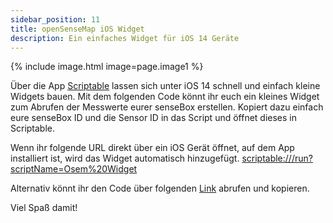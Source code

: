 ```yaml
---
sidebar_position: 11
title: openSenseMap iOS Widget
description: Ein einfaches Widget für iOS 14 Geräte
---
```


{% include image.html image=page.image1 %}

Über die App [Scriptable](https://apps.apple.com/de/app/scriptable/id1405459188) lassen sich unter iOS 14 schnell und einfach kleine Widgets bauen. Mit dem folgenden Code könnt ihr euch ein kleines Widget zum Abrufen der Messwerte eurer senseBox erstellen. Kopiert dazu einfach eure senseBox ID und die Sensor ID in das Script und öffnet dieses in Scriptable.

Wenn ihr folgende URL direkt über ein iOS Gerät öffnet, auf dem App installiert ist, wird das Widget automatisch hinzugefügt.
[scriptable:///run?scriptName=Osem%20Widget](scriptable:///run?scriptName=Osem%20Widget)

Alternativ könnt ihr den Code über folgenden [Link](https://gist.github.com/mariopesch/61fc8167b84776225ce4d7c7738bba9b) abrufen und kopieren.

Viel Spaß damit!
